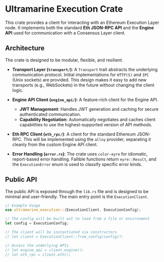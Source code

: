 # Ultramarine Execution Crate

This crate provides a client for interacting with an Ethereum Execution Layer node. It implements both the standard **Eth JSON-RPC API** and the **Engine API** used for communication with a Consensus Layer client.

## Architecture

The crate is designed to be modular, flexible, and resilient.

-   **Transport Layer (`transport/`)**: A `Transport` trait abstracts the underlying communication protocol. Initial implementations for `HTTP(S)` and `IPC` (Unix sockets) are provided. This design makes it easy to add new transports (e.g., WebSockets) in the future without changing the client logic.

-   **Engine API Client (`engine_api/`)**: A feature-rich client for the Engine API.
    -   **JWT Management**: Handles JWT generation and caching for secure authenticated communication.
    -   **Capability Negotiation**: Automatically negotiates and caches client capabilities to use the highest-supported version of API methods.

-   **Eth RPC Client (`eth_rpc/`)**: A client for the standard Ethereum JSON-RPC. This will be implemented using the `alloy` provider, separating it cleanly from the custom Engine API client.

-   **Error Handling (`error.rs`)**: The crate uses `color-eyre` for idiomatic, report-based error handling. Fallible functions return `eyre::Result`, and the `ExecutionError` enum is used to classify specific error kinds.

## Public API

The public API is exposed through the `lib.rs` file and is designed to be minimal and user-friendly. The main entry point is the `ExecutionClient`.

```rust
// Example Usage
use ultramarine_execution::{ExecutionClient, ExecutionConfig};

// The config will be built out to load from a file or environment
let config = ExecutionConfig;

// The client will be instantiated via constructors
// let client = ExecutionClient::from_config(config)?;

// Access the underlying APIs
// let engine_api = client.engine();
// let eth_rpc = client.eth();
```